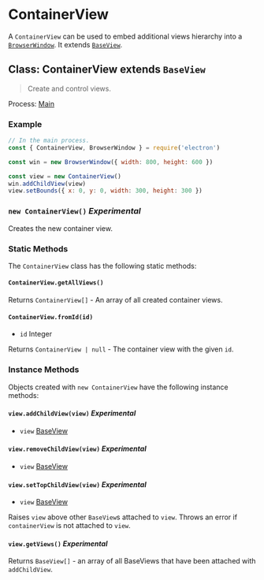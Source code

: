 # ContainerView

A `ContainerView` can be used to embed additional views hierarchy into a
[`BrowserWindow`](browser-window.md).
It extends [`BaseView`](base-view.md).

## Class: ContainerView extends `BaseView`

> Create and control views.

Process: [Main](../glossary.md#main-process)

### Example

```javascript
// In the main process.
const { ContainerView, BrowserWindow } = require('electron')

const win = new BrowserWindow({ width: 800, height: 600 })

const view = new ContainerView()
win.addChildView(view)
view.setBounds({ x: 0, y: 0, width: 300, height: 300 })
```

### `new ContainerView()` _Experimental_

Creates the new container view.

### Static Methods

The `ContainerView` class has the following static methods:

#### `ContainerView.getAllViews()`

Returns `ContainerView[]` - An array of all created container views.

#### `ContainerView.fromId(id)`

* `id` Integer

Returns `ContainerView | null` - The container view with the given `id`.

### Instance Methods

Objects created with `new ContainerView` have the following instance methods:

#### `view.addChildView(view)` _Experimental_

* `view` [BaseView](base-view.md)

#### `view.removeChildView(view)` _Experimental_

* `view` [BaseView](base-view.md)

#### `view.setTopChildView(view)` _Experimental_

* `view` [BaseView](base-view.md)

Raises `view` above other `BaseView`s attached
to `view`.
Throws an error if `containerView` is not attached to `view`.

#### `view.getViews()` _Experimental_

Returns `BaseView[]` - an array of all BaseViews that have been attached
with `addChildView`.
